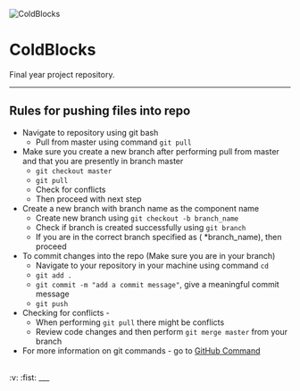 ![ColdBlocks](logo.png)

# ColdBlocks
Final year project repository. <br />
___

## Rules for pushing files into repo 
* Navigate to repository using git bash 
    * Pull from master using command `git pull`
* Make sure you create a new branch after performing pull from master and that you are presently in branch master 
    * `git checkout master`
    * `git pull`
    * Check for conflicts
    * Then proceed with next step
* Create a new branch with branch name as the component name
    * Create new branch using `git checkout -b branch_name`
    * Check if branch is created successfully using `git branch`
    * If you are in the correct branch specified as ( *branch_name), then proceed
* To commit changes into the repo (Make sure you are in your branch)
    *  Navigate to your repository in your machine using command `cd`
    * `git add .`
    * `git commit -m "add a commit message"`, give a meaningful commit message
    * `git push`
* Checking for conflicts - 
    * When performing `git pull` there might be conflicts 
    * Review code changes and then perform `git merge master` from your branch
* For more information on git commands - go to [GitHub Command](https://confluence.atlassian.com/bitbucketserver/basic-git-commands-776639767.html)

<br />
:v: :fist:
___






